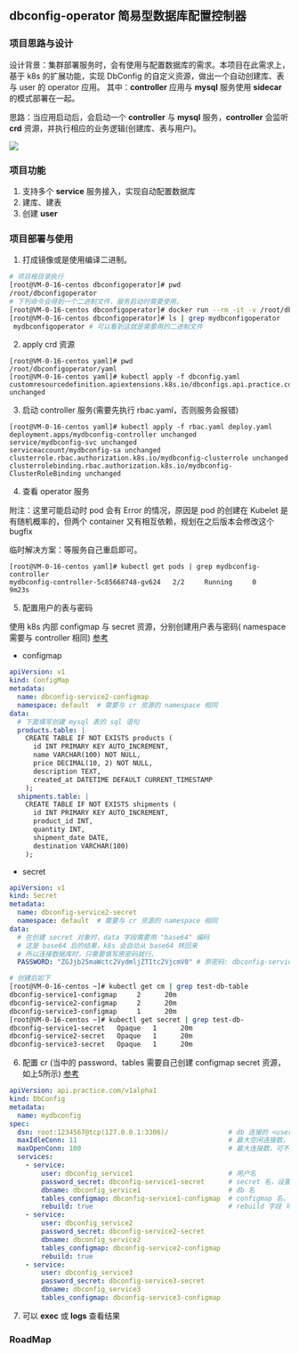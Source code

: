 ## dbconfig-operator 简易型数据库配置控制器

### 项目思路与设计
设计背景：集群部署服务时，会有使用与配置数据库的需求。本项目在此需求上，基于 k8s 的扩展功能，实现 DbConfig 的自定义资源，做出一个自动创建库、表与
user 的 operator 应用。
其中：**controller** 应用与 **mysql** 服务使用 **sidecar** 的模式部署在一起。

思路：当应用启动后，会启动一个 **controller** 与 **mysql** 服务，**controller** 会监听 **crd** 资源，并执行相应的业务逻辑(创建库、表与用户)。

![](https://github.com/googs1025/dbconfig-operator/blob/main/image/%E6%B5%81%E7%A8%8B%E5%9B%BE.jpg?raw=true)

### 项目功能
1. 支持多个 **service** 服务接入，实现自动配置数据库
2. 建库、建表
3. 创建 **user**

### 项目部署与使用
1. 打成镜像或是使用编译二进制。
```bash
# 项目根目录执行
[root@VM-0-16-centos dbconfigoperator]# pwd
/root/dbconfigoperator
# 下列命令会得到一个二进制文件，服务启动时需要使用。
[root@VM-0-16-centos dbconfigoperator]# docker run --rm -it -v /root/dbconfigoperator:/app -w /app -e GOPROXY=https://goproxy.cn -e CGO_ENABLED=0  golang:1.18.7-alpine3.15 go build -o ./mydbconfigoperator .
[root@VM-0-16-centos dbconfigoperator]# ls | grep mydbconfigoperator
 mydbconfigoperator # 可以看到这就是需要用的二进制文件
```   
2. apply crd 资源
```bigquery
[root@VM-0-16-centos yaml]# pwd
/root/dbconfigoperator/yaml
[root@VM-0-16-centos yaml]# kubectl apply -f dbconfig.yaml
customresourcedefinition.apiextensions.k8s.io/dbconfigs.api.practice.com unchanged
```   
3. 启动 controller 服务(需要先执行 rbac.yaml，否则服务会报错)
```bigquery
[root@VM-0-16-centos yaml]# kubectl apply -f rbac.yaml deploy.yaml
deployment.apps/mydbconfig-controller unchanged
service/mydbconfig-svc unchanged
serviceaccount/mydbconfig-sa unchanged
clusterrole.rbac.authorization.k8s.io/mydbconfig-clusterrole unchanged
clusterrolebinding.rbac.authorization.k8s.io/mydbconfig-ClusterRoleBinding unchanged
```   
4. 查看 operator 服务

附注：这里可能启动时 pod 会有 Error 的情况，原因是 pod 的创建在 Kubelet 是有随机概率的，但两个 container 又有相互依赖，规划在之后版本会修改这个 bugfix

临时解决方案：等服务自己重启即可。
```bigquery
[root@VM-0-16-centos yaml]# kubectl get pods | grep mydbconfig-controller
mydbconfig-controller-5c85668748-gv624   2/2     Running     0                 9m23s
```
5. 配置用户的表与密码

使用 k8s 内部 configmap 与 secret 资源，分别创建用户表与密码( namespace 需要与 controller 相同) [参考](./yaml/crd-example)
- configmap
```yaml
apiVersion: v1
kind: ConfigMap
metadata:
  name: dbconfig-service2-configmap
  namespace: default  # 需要与 cr 资源的 namespace 相同
data:
  # 下面填写创建 mysql 表的 sql 语句
  products.table: |
    CREATE TABLE IF NOT EXISTS products (
      id INT PRIMARY KEY AUTO_INCREMENT,
      name VARCHAR(100) NOT NULL,
      price DECIMAL(10, 2) NOT NULL,
      description TEXT,
      created_at DATETIME DEFAULT CURRENT_TIMESTAMP
    );
  shipments.table: |
    CREATE TABLE IF NOT EXISTS shipments (
      id INT PRIMARY KEY AUTO_INCREMENT,
      product_id INT,
      quantity INT,
      shipment_date DATE,
      destination VARCHAR(100)
    );
```
- secret
```yaml
apiVersion: v1
kind: Secret
metadata:
  name: dbconfig-service2-secret
  namespace: default  # 需要与 cr 资源的 namespace 相同
data:
  # 在创建 secret 对象时，data 字段需要用 "base64" 编码
  # 这是 base64 后的结果，k8s 会自动从 base64 转回来
  # 所以连接数据库时，只需要填写原密码就行。
  PASSWORD: "ZGJjb25maWctc2VydmljZTItc2VjcmV0" # 原密码: dbconfig-service2-secret
```
```bash
# 创建后如下
[root@VM-0-16-centos ~]# kubectl get cm | grep test-db-table
dbconfig-service1-configmap     2      20m
dbconfig-service2-configmap     2      20m
dbconfig-service3-configmap     1      20m
[root@VM-0-16-centos ~]# kubectl get secret | grep test-db-
dbconfig-service1-secret   Opaque   1      20m
dbconfig-service2-secret   Opaque   1      20m
dbconfig-service3-secret   Opaque   1      20m
```
6. 配置 cr (当中的 password、tables 需要自己创建 configmap secret 资源，如上5所示) [参考](./yaml/example.yaml)
```yaml
apiVersion: api.practice.com/v1alpha1
kind: DbConfig
metadata:
  name: mydbconfig
spec:
  dsn: root:1234567@tcp(127.0.0.1:3306)/               # db 连接的 <user>:<password>@tcp(<ip:port>)/
  maxIdleConn: 11                                      # 最大空闲连接数，可不填，默认为 10
  maxOpenConn: 100                                     # 最大连接数，可不填，默认为 100
  services:
    - service:
        user: dbconfig_service1                        # 用户名
        password_secret: dbconfig-service1-secret      # secret 名，设置 db 用户的密码，用户需要先创建 secret 资源，并在此指定
        dbname: dbconfig_service1                      # db 名
        tables_configmap: dbconfig-service1-configmap  # configmap 名，设置创建表，用户需要先创建 configmap 资源，并在此指定
        rebuild: true                                  # rebuild 字段 可以在 db 中已经创建完成后，需要重新创建时使用, ex: 表新增字段
    - service:
        user: dbconfig_service2
        password_secret: dbconfig-service2-secret
        dbname: dbconfig_service2
        tables_configmap: dbconfig-service2-configmap
        rebuild: true
    - service:
        user: dbconfig_service3
        password_secret: dbconfig-service3-secret
        dbname: dbconfig_service3
        tables_configmap: dbconfig-service3-configmap
```
7. 可以 **exec** 或 **logs** 查看结果

### RoadMap
